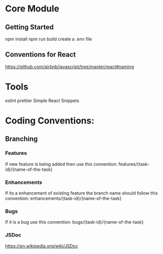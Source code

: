 # Core Module
## Getting Started
npm install
npm run build
create a .env file

## Conventions for React
https://github.com/airbnb/javascript/tree/master/react#naming

# Tools
eslint
prettier
Simple React Snippets


# Coding Conventions: 
## Branching
### Features
If new feature is being added then use this convention:
features/{task-id}/{name-of-the-task}

### Enhancements
If its a enhancement of existing feature the branch name should follow this convention:
enhancements/{task-id}/{name-of-the-task}

### Bugs
If it is a bug use this convention:
bugs/{task-id}/{name-of-the-task}

### JSDoc
https://en.wikipedia.org/wiki/JSDoc


